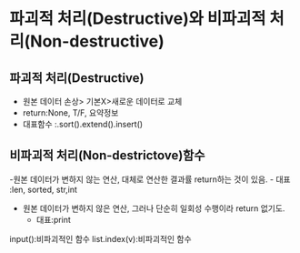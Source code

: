 # 파괴적 처리(Destructive)와 비파괴적 처리(Non-destructive)
## 파괴적 처리(Destructive)

- 원본 데이터 손상> 기본X>새로운 데이터로 교체
- return:None, T/F, 요약정보
- 대표함수 :.sort().extend().insert()

## 비파괴적 처리(Non-destrictove)함수
-원본 데이터가 변하지 않는 연산, 대체로 연산한 결과률 return하는 것이 있음.
    - 대표 :len, sorted, str,int
- 원본 데이터가 변하지 않은 연산, 그러나 단순히 일회성 수행이라 return 없기도.
    - 대표:print

input():비파괴적인 함수
list.index(v):비파괴적인 함수